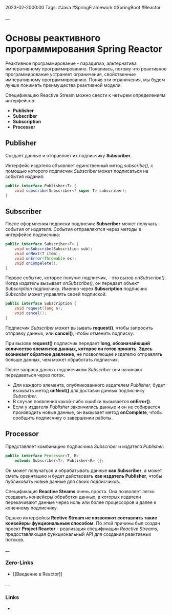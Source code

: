 2023-02-2000:00
Tags: #Java #SpringFramework #SpringBoot #Reactor

__
# Основы реактивного программирования Spring Reactor

Реактивное программирование - парадигма, альтернатива императивному программированию. Появлиась, потому что реактивное программирование устраняет ограничения, свойственные императивному программированию. Поняв эти ограничения, мы будем лучше понимать преимущества реактивной модели.

Спецификацию Reactive Stream можно свести к четырем определениям интерфейсов:
- **Publisher**
- **Subscriber** 
- **Subscription**
- **Processor**

##  **Publisher**
Создает данные и отправляет их подписчику **Subscriber**.

Интерфейс издателя объявляет единственный метод *subscribe()*, с помощью которого подписчик *Subscriber* может подписаться на события издания:
```java
public interface Publisher<T> {
	void subscribe(Subscriber<? super T> subscriber);
}
```

## **Subscriber**
После оформления подписки подписчик **Subscriber** может получать события от издателя. События отправляются через методы в интерфейсе подписчика:
```java
public interface Subscriber<T> {
	void onSubscribe(Subscrition sub);
	void onNext(T item);
	void onError(Throwable ex);
	void onCompelete();
}
```

Первое событие, которое получит подписчик, - это вызов *onSubscribe()*. Когда издатель вызывает *onSubscribe()*, он передает объект *Subscription* подписчику. Именно через **Subscription** подписчик *Subscribe* может управлять своей подпиской:
```java
public interface Subscription {
	void request(long n);
	void cancel();
}
```
Подписчик *Subscriber* может вызывать **request()**, чтобы запросить отправку данных, или **cancel()**, чтобы отменить подписку.

При вызове **request()** подписчик передает **long, обозначайющий количество элементов данных, которое он готов принять**. **Здесь возникает обратное давление**, не позволяющее издателю отправлять больше данных, чем может обработать подписчик. 

После запроса данных подписчиком *Subscriber* они начинают передаваться через поток. 

- Для каждого элемента, опубликованного издателем *Publisher*, будет вызывать метод **onNext()** для доставки данных подписчику *Subscriber*. 
- В случае появления какой-либо ошибки вызывается **onError()**. 
- Если у издателя *Publisher* закончились данные и он не собирается производить новые данные, он вызывает метод **onComplete**, чтобы сообщить подписчику о завершении работы.

## **Processor**
Представляет комбинацию подписчика *Subscriber* и издателя *Publisher*:
```java
public interface Processor<T, R>
	extends Subscriber<T>, Publisher<R> {};
```
Он может получаться и обрабатывать данные **как Subscriber**, а может сметь ореинтацию и будет действовать **как издатель Publisher**, чтобы публиковать новые данные для своих подписчиков.

Спецификация **Reactive Steams** очень проста. Она позволяет легко создавать конвейеры обработки данных, в которых издатели перекачивают данные через ноль или более процессоров и далее к конечному подписчику.

Однако интерфейсы **Rective Stream не позволяют составлять такие конвейеры фунциональным способом**. По этой причины был создан проект **Project Reactor** - реализация спецификации *Reactive Streams*, предоставляющая функциональный API для создания реактивных потоков.

__
### Zero-Links
- [[Введение в Reactor]]

__
### Links
- 

